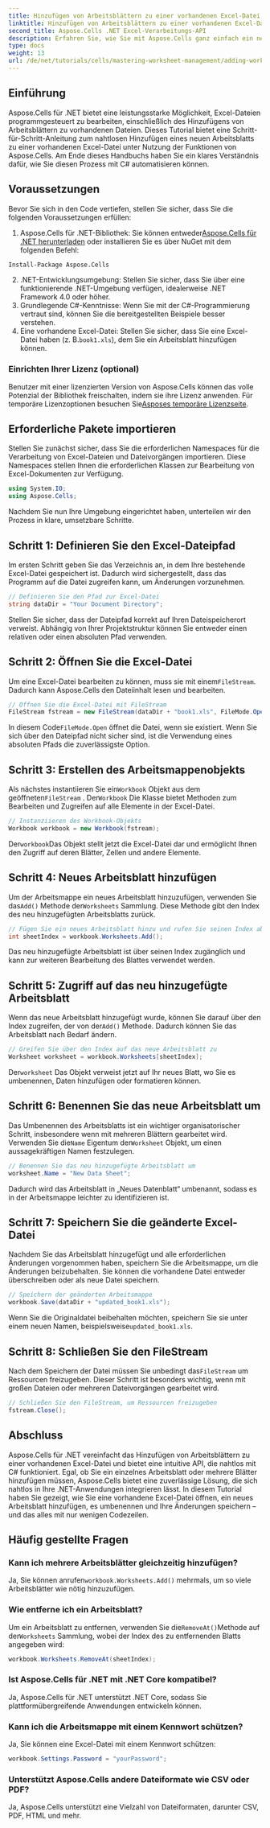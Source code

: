 ```yaml
---
title: Hinzufügen von Arbeitsblättern zu einer vorhandenen Excel-Datei mit Aspose.Cells
linktitle: Hinzufügen von Arbeitsblättern zu einer vorhandenen Excel-Datei mit Aspose.Cells
second_title: Aspose.Cells .NET Excel-Verarbeitungs-API
description: Erfahren Sie, wie Sie mit Aspose.Cells ganz einfach ein neues Arbeitsblatt zu einer vorhandenen Excel-Datei in .NET hinzufügen. Diese Schritt-für-Schritt-Anleitung deckt alles ab, vom Einrichten Ihrer Umgebung bis zum Speichern der geänderten Excel-Datei.
type: docs
weight: 13
url: /de/net/tutorials/cells/mastering-worksheet-management/adding-worksheets-to-existing-excel-file/
---
```

## Einführung

Aspose.Cells für .NET bietet eine leistungsstarke Möglichkeit, Excel-Dateien programmgesteuert zu bearbeiten, einschließlich des Hinzufügens von Arbeitsblättern zu vorhandenen Dateien. Dieses Tutorial bietet eine Schritt-für-Schritt-Anleitung zum nahtlosen Hinzufügen eines neuen Arbeitsblatts zu einer vorhandenen Excel-Datei unter Nutzung der Funktionen von Aspose.Cells. Am Ende dieses Handbuchs haben Sie ein klares Verständnis dafür, wie Sie diesen Prozess mit C# automatisieren können.

## Voraussetzungen

Bevor Sie sich in den Code vertiefen, stellen Sie sicher, dass Sie die folgenden Voraussetzungen erfüllen:

1.  Aspose.Cells für .NET-Bibliothek: Sie können entweder[Aspose.Cells für .NET herunterladen](https://releases.aspose.com/cells/net/) oder installieren Sie es über NuGet mit dem folgenden Befehl:
   ```bash
   Install-Package Aspose.Cells
   ```
2. .NET-Entwicklungsumgebung: Stellen Sie sicher, dass Sie über eine funktionierende .NET-Umgebung verfügen, idealerweise .NET Framework 4.0 oder höher.
3. Grundlegende C#-Kenntnisse: Wenn Sie mit der C#-Programmierung vertraut sind, können Sie die bereitgestellten Beispiele besser verstehen.
4.  Eine vorhandene Excel-Datei: Stellen Sie sicher, dass Sie eine Excel-Datei haben (z. B.`book1.xls`), dem Sie ein Arbeitsblatt hinzufügen können.

### Einrichten Ihrer Lizenz (optional)

 Benutzer mit einer lizenzierten Version von Aspose.Cells können das volle Potenzial der Bibliothek freischalten, indem sie ihre Lizenz anwenden. Für temporäre Lizenzoptionen besuchen Sie[Asposes temporäre Lizenzseite](https://purchase.aspose.com/temporary-license/).

## Erforderliche Pakete importieren

Stellen Sie zunächst sicher, dass Sie die erforderlichen Namespaces für die Verarbeitung von Excel-Dateien und Dateivorgängen importieren. Diese Namespaces stellen Ihnen die erforderlichen Klassen zur Bearbeitung von Excel-Dokumenten zur Verfügung.

```csharp
using System.IO;
using Aspose.Cells;
```

Nachdem Sie nun Ihre Umgebung eingerichtet haben, unterteilen wir den Prozess in klare, umsetzbare Schritte.

## Schritt 1: Definieren Sie den Excel-Dateipfad

Im ersten Schritt geben Sie das Verzeichnis an, in dem Ihre bestehende Excel-Datei gespeichert ist. Dadurch wird sichergestellt, dass das Programm auf die Datei zugreifen kann, um Änderungen vorzunehmen.

```csharp
// Definieren Sie den Pfad zur Excel-Datei
string dataDir = "Your Document Directory";
```

Stellen Sie sicher, dass der Dateipfad korrekt auf Ihren Dateispeicherort verweist. Abhängig von Ihrer Projektstruktur können Sie entweder einen relativen oder einen absoluten Pfad verwenden.

## Schritt 2: Öffnen Sie die Excel-Datei

 Um eine Excel-Datei bearbeiten zu können, muss sie mit einem`FileStream`. Dadurch kann Aspose.Cells den Dateiinhalt lesen und bearbeiten.

```csharp
// Öffnen Sie die Excel-Datei mit FileStream
FileStream fstream = new FileStream(dataDir + "book1.xls", FileMode.Open);
```

 In diesem Code`FileMode.Open` öffnet die Datei, wenn sie existiert. Wenn Sie sich über den Dateipfad nicht sicher sind, ist die Verwendung eines absoluten Pfads die zuverlässigste Option.

## Schritt 3: Erstellen des Arbeitsmappenobjekts

 Als nächstes instantiieren Sie ein`Workbook` Objekt aus dem geöffneten`FileStream` . Der`Workbook` Die Klasse bietet Methoden zum Bearbeiten und Zugreifen auf alle Elemente in der Excel-Datei.

```csharp
// Instanziieren des Workbook-Objekts
Workbook workbook = new Workbook(fstream);
```

 Der`workbook`Das Objekt stellt jetzt die Excel-Datei dar und ermöglicht Ihnen den Zugriff auf deren Blätter, Zellen und andere Elemente.

## Schritt 4: Neues Arbeitsblatt hinzufügen

 Um der Arbeitsmappe ein neues Arbeitsblatt hinzuzufügen, verwenden Sie das`Add()` Methode der`Worksheets` Sammlung. Diese Methode gibt den Index des neu hinzugefügten Arbeitsblatts zurück.

```csharp
// Fügen Sie ein neues Arbeitsblatt hinzu und rufen Sie seinen Index ab
int sheetIndex = workbook.Worksheets.Add();
```

Das neu hinzugefügte Arbeitsblatt ist über seinen Index zugänglich und kann zur weiteren Bearbeitung des Blattes verwendet werden.

## Schritt 5: Zugriff auf das neu hinzugefügte Arbeitsblatt

 Wenn das neue Arbeitsblatt hinzugefügt wurde, können Sie darauf über den Index zugreifen, der von der`Add()` Methode. Dadurch können Sie das Arbeitsblatt nach Bedarf ändern.

```csharp
// Greifen Sie über den Index auf das neue Arbeitsblatt zu
Worksheet worksheet = workbook.Worksheets[sheetIndex];
```

 Der`worksheet` Das Objekt verweist jetzt auf Ihr neues Blatt, wo Sie es umbenennen, Daten hinzufügen oder formatieren können.

## Schritt 6: Benennen Sie das neue Arbeitsblatt um

 Das Umbenennen des Arbeitsblatts ist ein wichtiger organisatorischer Schritt, insbesondere wenn mit mehreren Blättern gearbeitet wird. Verwenden Sie die`Name` Eigentum der`Worksheet` Objekt, um einen aussagekräftigen Namen festzulegen.

```csharp
// Benennen Sie das neu hinzugefügte Arbeitsblatt um
worksheet.Name = "New Data Sheet";
```

Dadurch wird das Arbeitsblatt in „Neues Datenblatt“ umbenannt, sodass es in der Arbeitsmappe leichter zu identifizieren ist.

## Schritt 7: Speichern Sie die geänderte Excel-Datei

Nachdem Sie das Arbeitsblatt hinzugefügt und alle erforderlichen Änderungen vorgenommen haben, speichern Sie die Arbeitsmappe, um die Änderungen beizubehalten. Sie können die vorhandene Datei entweder überschreiben oder als neue Datei speichern.

```csharp
// Speichern der geänderten Arbeitsmappe
workbook.Save(dataDir + "updated_book1.xls");
```

 Wenn Sie die Originaldatei beibehalten möchten, speichern Sie sie unter einem neuen Namen, beispielsweise`updated_book1.xls`.

## Schritt 8: Schließen Sie den FileStream

 Nach dem Speichern der Datei müssen Sie unbedingt das`FileStream` um Ressourcen freizugeben. Dieser Schritt ist besonders wichtig, wenn mit großen Dateien oder mehreren Dateivorgängen gearbeitet wird.

```csharp
// Schließen Sie den FileStream, um Ressourcen freizugeben
fstream.Close();
```

## Abschluss

Aspose.Cells für .NET vereinfacht das Hinzufügen von Arbeitsblättern zu einer vorhandenen Excel-Datei und bietet eine intuitive API, die nahtlos mit C# funktioniert. Egal, ob Sie ein einzelnes Arbeitsblatt oder mehrere Blätter hinzufügen müssen, Aspose.Cells bietet eine zuverlässige Lösung, die sich nahtlos in Ihre .NET-Anwendungen integrieren lässt. In diesem Tutorial haben Sie gezeigt, wie Sie eine vorhandene Excel-Datei öffnen, ein neues Arbeitsblatt hinzufügen, es umbenennen und Ihre Änderungen speichern – und das alles mit nur wenigen Codezeilen.

## Häufig gestellte Fragen

### Kann ich mehrere Arbeitsblätter gleichzeitig hinzufügen?

 Ja, Sie können anrufen`workbook.Worksheets.Add()` mehrmals, um so viele Arbeitsblätter wie nötig hinzuzufügen.

### Wie entferne ich ein Arbeitsblatt?

 Um ein Arbeitsblatt zu entfernen, verwenden Sie die`RemoveAt()`Methode auf der`Worksheets` Sammlung, wobei der Index des zu entfernenden Blatts angegeben wird:
```csharp
workbook.Worksheets.RemoveAt(sheetIndex);
```

### Ist Aspose.Cells für .NET mit .NET Core kompatibel?

Ja, Aspose.Cells für .NET unterstützt .NET Core, sodass Sie plattformübergreifende Anwendungen entwickeln können.

### Kann ich die Arbeitsmappe mit einem Kennwort schützen?

Ja, Sie können eine Excel-Datei mit einem Kennwort schützen:
```csharp
workbook.Settings.Password = "yourPassword";
```

### Unterstützt Aspose.Cells andere Dateiformate wie CSV oder PDF?
Ja, Aspose.Cells unterstützt eine Vielzahl von Dateiformaten, darunter CSV, PDF, HTML und mehr.